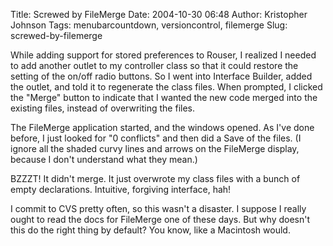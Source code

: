 Title: Screwed by FileMerge
Date: 2004-10-30 06:48
Author: Kristopher Johnson
Tags: menubarcountdown, versioncontrol, filemerge
Slug: screwed-by-filemerge

While adding support for stored preferences to Rouser, I realized I
needed to add another outlet to my controller class so that it could
restore the setting of the on/off radio buttons. So I went into
Interface Builder, added the outlet, and told it to regenerate the class
files. When prompted, I clicked the "Merge" button to indicate that I
wanted the new code merged into the existing files, instead of
overwriting the files.

The FileMerge application started, and the windows opened. As I've done
before, I just looked for "0 conflicts" and then did a Save of the
files. (I ignore all the shaded curvy lines and arrows on the FileMerge
display, because I don't understand what they mean.)

BZZZT! It didn't merge. It just overwrote my class files with a bunch of
empty declarations. Intuitive, forgiving interface, hah!

I commit to CVS pretty often, so this wasn't a disaster. I suppose I
really ought to read the docs for FileMerge one of these days. But why
doesn't this do the right thing by default? You know, like a Macintosh
would.

